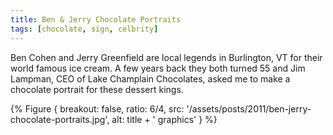 ```yaml
---
title: Ben & Jerry Chocolate Portraits
tags: [chocolate, sign, celbrity]
---
```


Ben Cohen and Jerry Greenfield are local legends in Burlington, VT for their world famous ice cream. A few years back they both turned 55 and Jim Lampman, CEO of Lake Champlain Chocolates, asked me to make a chocolate portrait for these dessert kings.

{% Figure {
    breakout: false,
    ratio: 6/4,
    src: '/assets/posts/2011/ben-jerry-chocolate-portraits.jpg',
    alt: title + ' graphics'
} %}